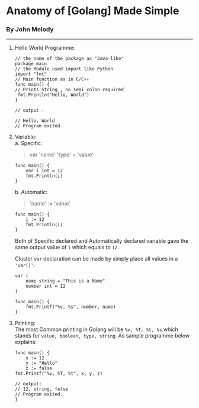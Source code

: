 # Anatomy of [Golang] Made Simple

### By John Melody

---

1. Hello World Programme:</br>

   ```golang
   // the name of the package as "Java-like"
   package main
   // the Module used import like Python
   import "fmt"
   // Main function as in C/C++
   func main() {
   // Prints String , no semi colon required
   	fmt.Println("Hello, World")
   }

   // output :

   // Hello, World
   // Program exited.
   ```

2. Variable: </br>
   a. Specific:

   > var 'name' 'type' = 'value'

   ```golang
   func main() {
       var i int = 12
       fmt.Println(i)
   }
   ```

   b. Automatic:

   > 'name' := 'value'

   ```golang
   func main() {
       i := 12
       fmt.Println(i)
   }
   ```

   Both of Specific declared and Automatically declared variable gave the same output value of `i` which equals to `12`.

   Cluster ```var``` declaration can be made by simply place all values in a ``` 'var()' ```.

   ```golang
   var (
       name string = "This is a Name"
       number int = 12
   )

   func main() {
       fmt.Printf("%v, %s", number, name)
   }
   ```



3. Printing: </br>
   The most Common printing in Golang will be `%v, %T, %t, %s` which stands for `value, boolean, type, string`. As sample programme below explains:

   ```golang
   func main() {
       x := 12
       y := "Hello"
       z := false
   fmt.Printf("%v, %T, %t", x, y, z)

   // output:
   // 12, string, false
   // Program exited.
   }
   ```
